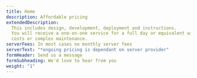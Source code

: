 ```yaml
---
title: Home
description: Affordable pricing
extendedDescription:
  This includes design, development, deployment and instructions.
  You will receive a one-on-one service for a full day or equivalent with no ongoing
  costs or complex maintenance.
serverFees: In most cases no monthly server fees
serverText: "*ongoing pricing is dependant on server provider"
formHeader: Send us a message
formSubheading: We'd love to hear from you
weight: "1"
---
```

